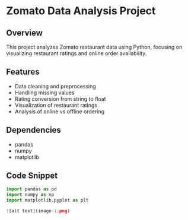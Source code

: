 # Zomato Data Analysis Project

## Overview
This project analyzes Zomato restaurant data using Python, focusing on visualizing restaurant ratings and online order availability.

## Features
- Data cleaning and preprocessing
- Handling missing values
- Rating conversion from string to float
- Visualization of restaurant ratings
- Analysis of online vs offline ordering

## Dependencies
- pandas
- numpy 
- matplotlib

## Code Snippet
```python
import pandas as pd
import numpy as np
import matplotlib.pyplot as plt

![alt text](image-1.png)